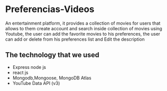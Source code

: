 # Preferencias-Videos
An entertainment platform, it provides a collection of movies  for users that allows to them create account and search inside collection of movies using Youtube, the user can add the favorite movies to his preferences, the user can add or delete from his preferences list and Edit the description

## The technology that we used
+ Express node js
+ react js
+ Mongodb,Mongoose, MongoDB Atlas
+ YouTube Data API (v3)
